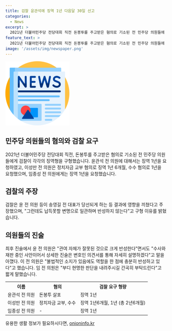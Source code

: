 ```yaml
---
title: 검찰 윤관석에 징역 1년 다음달 30일 선고
categories:
  - News
excerpt: >
  2021년 더불어민주당 전당대회 직전 돈봉투를 주고받은 혐의로 기소된 전 민주당 의원들에 대한 검찰의 구형 요청이 드러났다. 윤관석 전 의원에게는 징역 1년, 이성만 전 의원에게는 징역 1년6개월, 수수 혐의에 1년 총 2년6개월, 임종성 전 의원에게는 징역 1년을 구형했다. 검찰은 당선결과에 영향을 끼쳤으나 반성하지 않는다며 구형 이유를 밝혔다. 윤 전 의원은 관여 자체가 잘못된 것으로 크게 반성한다고 말했고, 이 전 의원은 불법적인 소지가 있음에도 역할을 한 점에 충분히 반성하고 있다고 전했다.
feature_text: >
  2021년 더불어민주당 전당대회 직전 돈봉투를 주고받은 혐의로 기소된 전 민주당 의원들에 대한 검찰의 구형 요청이 드러났다. 윤관석 전 의원에게는 징역 1년, 이성만 전 의원에게는 징역 1년6개월, 수수 혐의에 1년 총 2년6개월, 임종성 전 의원에게는 징역 1년을 구형했다. 검찰은 당선결과에 영향을 끼쳤으나 반성하지 않는다며 구형 이유를 밝혔다. 윤 전 의원은 관여 자체가 잘못된 것으로 크게 반성한다고 말했고, 이 전 의원은 불법적인 소지가 있음에도 역할을 한 점에 충분히 반성하고 있다고 전했다.
image: '/assets/img/newspaper.png'
---
```


<p><img src="/assets/img/newspaper.png" alt="kimp 속보" /></p>

<h2 data-ke-size="size26">민주당 의원들의 혐의와 검찰 요구</h2>

<p data-ke-size="size16">2021년 더불어민주당 전당대회 직전, 돈봉투를 주고받은 혐의로 기소된 전 민주당 의원들에게 검찰이 각각의 징역형을 구형했습니다. 윤관석 전 의원에 대해서는 징역 1년을 요청하였고, 이성만 전 의원은 정치자금 교부 혐의로 징역 1년 6개월, 수수 혐의로 1년을 요청했으며, 임종성 전 의원에게는 징역 1년을 요청했습니다.</p>

<h2 data-ke-size="size26">검찰의 주장</h2>

<p data-ke-size="size16">검찰은 윤 전 의원 등이 송영길 전 대표가 당선되게 하는 등 결과에 영향을 끼쳤다고 주장했으며, "그런데도 납득못할 변명으로 일관하며 반성하지 않는다"고 구형 이유를 밝혔습니다.</p>

<h2 data-ke-size="size26">의원들의 진술</h2>

<p data-ke-size="size16">최후 진술에서 윤 전 의원은 "관여 자체가 잘못된 것으로 크게 반성한다"면서도 "수사와 재판 중인 사안이어서 상세한 진술은 변호인 의견서를 통해 자세히 설명하겠다"고 말을 아꼈다. 이 전 의원은 "불법적인 소지가 있음에도 역할을 한 점에 충분히 반성하고 있다"고 했습니다. 임 전 의원은 "부디 현명한 판단을 내려주시길 간곡히 부탁드린다"고 짧게 말했습니다.</p>

<table>
    <tr>
        <th>이름</th>
        <th>혐의</th>
        <th>검찰 요구 형량</th>
    </tr>
    <tr>
        <td>윤관석 전 의원</td>
        <td>돈봉투 살포</td>
        <td>징역 1년</td>
    </tr>
    <tr>
        <td>이성만 전 의원</td>
        <td>정치자금 교부, 수수</td>
        <td>징역 1년6개월, 1년 (총 2년6개월)</td>
    </tr>
    <tr>
        <td>임종성 전 의원</td>
        <td>-</td>
        <td>징역 1년</td>
    </tr>
</table>
유용한 생활 정보가 필요하시다면, <a href="https://onioninfo.kr" rel="dofollow">onioninfo.kr</a>


